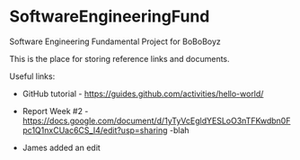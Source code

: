 # SoftwareEngineeringFund
Software Engineering Fundamental Project for BoBoBoyz

This is the place for storing reference links and documents.

Useful links:

- GitHub tutorial - https://guides.github.com/activities/hello-world/

- Report Week #2 - https://docs.google.com/document/d/1yTyVcEgldYESLoO3nTFKwdbn0Fpc1Q1nxCUac6CS_I4/edit?usp=sharing
-blah

- James added an edit

